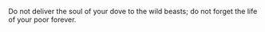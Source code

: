 Do not deliver the soul of your dove to the wild beasts; do not forget the life of your poor forever.
